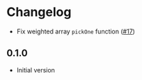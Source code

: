 # Changelog

- Fix weighted array `pickOne` function ([#17](https://github.com/Aceworks-Studio/roblox-utils/pull/17))

## 0.1.0

- Initial version
